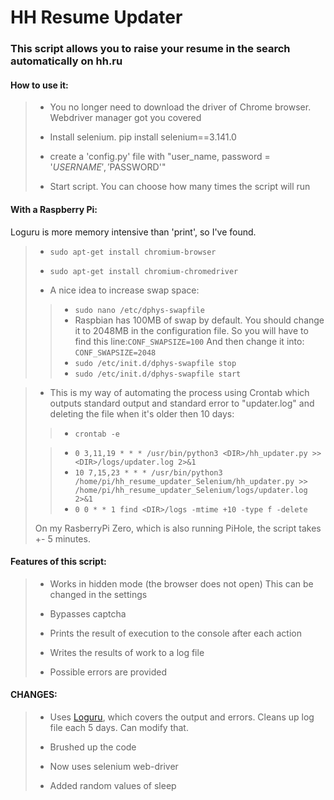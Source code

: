 # HH Resume Updater
### This script allows you to raise your resume in the search automatically on hh.ru

#### How to use it:

> - You no longer need to download the driver of Chrome browser. Webdriver manager got you covered
>
> - Install selenium. pip install selenium==3.141.0
> 
> - create a 'config.py' file with "user_name, password = '$USERNAME', '$PASSWORD'"
>
> - Start script. You can choose how many times the script will run

#### With a Raspberry Pi:
Loguru is more memory intensive than 'print', so I've found.
> - `sudo apt-get install chromium-browser`
> 
> - `sudo apt-get install chromium-chromedriver`
> 
> - A nice idea to increase swap space:
> > - `sudo nano /etc/dphys-swapfile`
> > - Raspbian has 100MB of swap by default. You should change it to 2048MB in the configuration file. 
      So you will have to find this line:`CONF_SWAPSIZE=100` And then change it into:
      `CONF_SWAPSIZE=2048`
> > - `sudo /etc/init.d/dphys-swapfile stop`
> > - `sudo /etc/init.d/dphys-swapfile start`

> - This is my way of automating the process using Crontab which outputs standard output and standard error to "updater.log" and deleting the file when it's older then 10 days:
> > - `crontab -e`
> 
> > - `0 3,11,19 * * * /usr/bin/python3 <DIR>/hh_updater.py >> <DIR>/logs/updater.log 2>&1`
> > - `10 7,15,23 * * * /usr/bin/python3 /home/pi/hh_resume_updater_Selenium/hh_updater.py >> /home/pi/hh_resume_updater_Selenium/logs/updater.log 2>&1`
> > - `0 0 * * 1 find <DIR>/logs -mtime +10 -type f -delete`
> 
> On my RasberryPi Zero, which is also running PiHole, the script takes +- 5 minutes.

#### Features of this script:

> - Works in hidden mode (the browser does not open) This can be changed in the settings
> 
> - Bypasses captcha
> 
> - Prints the result of execution to the console after each action
>
> - Writes the results of work to a log file
>
> - Possible errors are provided

#### CHANGES:

> - Uses <a href=https://github.com/Delgan/loguru>Loguru</a>, which covers the output and errors. Cleans up log file each 5 days. Can modify that.
> 
> - Brushed up the code
> 
> - Now uses selenium web-driver 
> 
> - Added random values of sleep
